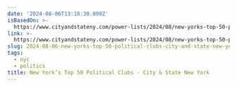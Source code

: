 ```yaml
---
date: '2024-08-06T13:18:30.000Z'
isBasedOn: >-
  https://www.cityandstateny.com/power-lists/2024/08/new-yorks-top-50-political-clubs/398436/
link: >-
  https://www.cityandstateny.com/power-lists/2024/08/new-yorks-top-50-political-clubs/398436/
slug: 2024-08-06-new-yorks-top-50-political-clubs-city-and-state-new-york
tags:
  - nyc
  - politics
title: New York’s Top 50 Political Clubs - City & State New York
---
```

 
